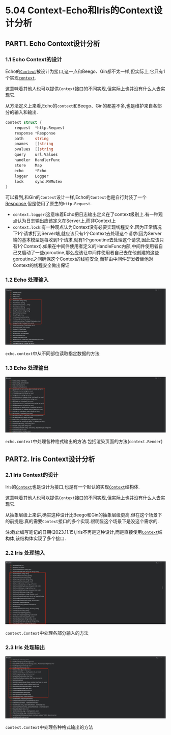 # 5.04 Context-Echo和Iris的Context设计分析

## PART1. Echo Context设计分析

### 1.1 Echo Context的设计

Echo的[`Context`](https://github.com/labstack/echo/blob/584cb85a6b749846ac26a8cd151244ab281f2abc/context.go#L19)被设计为接口,这一点和Beego、Gin都不太一样,但实际上,它只有1个实现[`context`](https://github.com/labstack/echo/blob/584cb85a6b749846ac26a8cd151244ab281f2abc/context.go#L200).

这意味着其他人也可以提供`Context`接口的不同实现,但实际上也并没有什么人去实现它.

从方法定义上来看,Echo的`context`和Beego、Gin的都差不多,也是维护来自各部分的输入和输出.

```go
context struct {
	request  *http.Request
	response *Response
	path     string
	pnames   []string
	pvalues  []string
	query    url.Values
	handler  HandlerFunc
	store    Map
	echo     *Echo
	logger   Logger
	lock     sync.RWMutex
}
```

可以看到,和Gin的`Context`设计一样,Echo的`Context`也是自行封装了一个[Response](https://github.com/labstack/echo/blob/master/response.go#L13),但是使用了原生的`http.Request`.

- `context.logger`:这意味着Echo把日志输出定义在了context级别上.有一种观点认为日志输出应该定义在Server上,而非Context上
- `context.lock`:有一种观点认为Context没有必要实现线程安全.因为正常情况下1个请求打到Server端,就应该只有1个Context去处理这个请求(因为Server端的基本模型是每收到1个请求,就有1个goroutine去处理这个请求,因此应该只有1个Context).如果在中间件使用者定义的HandleFunc内部,中间件使用者自己又启动了一些goroutine,那么应该让中间件使用者自己去在他创建的这些goroutine之间确保这个Context的线程安全,而非由中间件研发者替他对Context的线程安全做出保证

### 1.2 Echo 处理输入

![EchoContext中处理各部分输入的方法](../img/Web框架之Context与AOP方案/4.Context-Echo和Iris的Context设计分析/EchoContext中处理各部分输入的方法.png)

`echo.context`中从不同部位读取指定数据的方法

### 1.3 Echo 处理输出

![EchoContext中处理各种格式输出的方法](../img/Web框架之Context与AOP方案/4.Context-Echo和Iris的Context设计分析/EchoContext中处理各种格式输出的方法.png)

`echo.context`中处理各种格式输出的方法.包括渲染页面的方法(`context.Render`)

## PART2. Iris Context设计分析

### 2.1 Iris Context的设计

Iris的[`Context`](https://github.com/kataras/iris/blob/55357a125b16a8057496f4040b8b9ab0089d72d9/context/context.go#L91)也是设计为接口,也是有一个默认的实现[`Context`](https://github.com/kataras/iris/blob/v12/context/context.go#L1057)结构体.

这意味着其他人也可以提供`Context`接口的不同实现,但实际上也并没有什么人去实现它.

从抽象层级上来讲,确实这种设计比Beego和Gin的抽象层级更高.但在这个场景下的前提是:真的需要`Context`接口的多个实现.很明显这个场景下是没这个需求的.

注:截止编写笔记的日期(2023.11.15),Iris不再是这种设计,而是直接使用[`Context`](https://github.com/kataras/iris/blob/main/context/context.go#L131)结构体,该结构体实现了多个接口.

### 2.2 Iris 处理输入

![IrisContext中处理各部分输入的方法](../img/Web框架之Context与AOP方案/4.Context-Echo和Iris的Context设计分析/IrisContext中处理各部分输入的方法.png)

`context.Context`中处理各部分输入的方法

### 2.3 Iris 处理输出

![IrisContext中处理各种格式输出的方法](../img/Web框架之Context与AOP方案/4.Context-Echo和Iris的Context设计分析/IrisContext中处理各种格式输出的方法.png)

`context.Context`中处理各种格式输出的方法
